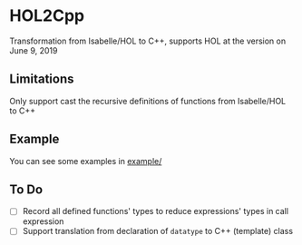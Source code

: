 # HOL2Cpp

Transformation from Isabelle/HOL to C++, supports HOL at the version on June 9, 2019

## Limitations

Only support cast the recursive definitions of functions from Isabelle/HOL to C++

## Example

You can see some examples in [example/](example/)

## To Do

- [ ] Record all defined functions' types to reduce expressions' types in call expression
- [ ] Support translation from declaration of `datatype` to C++ (template) class
